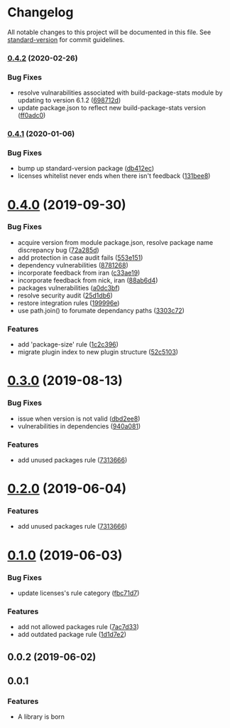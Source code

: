 # Changelog

All notable changes to this project will be documented in this file. See [standard-version](https://github.com/conventional-changelog/standard-version) for commit guidelines.

### [0.4.2](https://github.com/Jam3/adviser-plugin-dependencies/compare/v0.4.1...v0.4.2) (2020-02-26)


### Bug Fixes

* resolve vulnarabilities associated with build-package-stats module by updating to version 6.1.2 ([698712d](https://github.com/Jam3/adviser-plugin-dependencies/commit/698712d36d60e7105e5bbed7cde9feb3d1137b94))
* update package.json to reflect new build-package-stats version ([ff0adc0](https://github.com/Jam3/adviser-plugin-dependencies/commit/ff0adc0f4e92f017be1df3559877553232e8af15))

### [0.4.1](https://github.com/Jam3/adviser-plugin-dependencies/compare/v0.4.0...v0.4.1) (2020-01-06)


### Bug Fixes

* bump up standard-version package ([db412ec](https://github.com/Jam3/adviser-plugin-dependencies/commit/db412ecd357c96d746c8de898543da34831f0dea))
* licenses whitelist never ends when there isn't feedback ([131bee8](https://github.com/Jam3/adviser-plugin-dependencies/commit/131bee89029cdc4f13e1a0c4546eab3a2e8727f5))

<a name="0.4.0"></a>
# [0.4.0](https://github.com/Jam3/adviser-plugin-dependencies/compare/v0.3.0...v0.4.0) (2019-09-30)


### Bug Fixes

* acquire version from module package.json, resolve package name discrepancy bug ([72a285d](https://github.com/Jam3/adviser-plugin-dependencies/commit/72a285d))
* add protection in case audit fails ([553e151](https://github.com/Jam3/adviser-plugin-dependencies/commit/553e151))
* dependency vulnerabilities ([8781268](https://github.com/Jam3/adviser-plugin-dependencies/commit/8781268))
* incorporate feedback from iran ([c33ae19](https://github.com/Jam3/adviser-plugin-dependencies/commit/c33ae19))
* incorporate feedback from nick, iran ([88ab6d4](https://github.com/Jam3/adviser-plugin-dependencies/commit/88ab6d4))
* packages vulnerabilities ([a0dc3bf](https://github.com/Jam3/adviser-plugin-dependencies/commit/a0dc3bf))
* resolve security audit ([25d1db6](https://github.com/Jam3/adviser-plugin-dependencies/commit/25d1db6))
* restore integration rules ([199996e](https://github.com/Jam3/adviser-plugin-dependencies/commit/199996e))
* use path.join() to forumate dependancy paths ([3303c72](https://github.com/Jam3/adviser-plugin-dependencies/commit/3303c72))


### Features

* add 'package-size' rule ([1c2c396](https://github.com/Jam3/adviser-plugin-dependencies/commit/1c2c396))
* migrate plugin index to new plugin structure ([52c5103](https://github.com/Jam3/adviser-plugin-dependencies/commit/52c5103))



<a name="0.3.0"></a>
# [0.3.0](https://github.com/Jam3/adviser-plugin-dependencies/compare/v0.1.0...v0.3.0) (2019-08-13)


### Bug Fixes

* issue when version is not valid ([dbd2ee8](https://github.com/Jam3/adviser-plugin-dependencies/commit/dbd2ee8))
* vulnerabilities in dependencies ([940a081](https://github.com/Jam3/adviser-plugin-dependencies/commit/940a081))


### Features

* add unused packages rule ([7313666](https://github.com/Jam3/adviser-plugin-dependencies/commit/7313666))



<a name="0.2.0"></a>
# [0.2.0](https://github.com/Jam3/adviser-plugin-dependencies/compare/v0.1.0...v0.2.0) (2019-06-04)


### Features

* add unused packages rule ([7313666](https://github.com/Jam3/adviser-plugin-dependencies/commit/7313666))



<a name="0.1.0"></a>
# [0.1.0](https://github.com/Jam3/adviser-plugin-dependencies/compare/v0.0.2...v0.1.0) (2019-06-03)


### Bug Fixes

* update licenses's rule category ([fbc71d7](https://github.com/Jam3/adviser-plugin-dependencies/commit/fbc71d7))


### Features

* add not allowed packages rule ([7ac7d33](https://github.com/Jam3/adviser-plugin-dependencies/commit/7ac7d33))
* add outdated package rule ([1d1d7e2](https://github.com/Jam3/adviser-plugin-dependencies/commit/1d1d7e2))



<a name="0.0.2"></a>
## 0.0.2 (2019-06-02)



<a name="0.0.1"></a>

## 0.0.1

### Features

- A library is born
